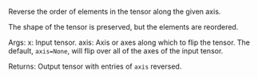 Reverse the order of elements in the tensor along the given axis.

The shape of the tensor is preserved, but the elements are reordered.

Args:
    x: Input tensor.
    axis: Axis or axes along which to flip the tensor. The default,
        `axis=None`, will flip over all of the axes of the input tensor.

Returns:
    Output tensor with entries of `axis` reversed.
